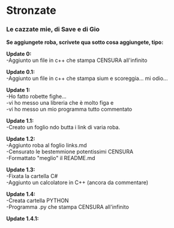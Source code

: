 # Stronzate  

### Le cazzate mie, di Save e di Gio  

**Se aggiungete roba, scrivete qua sotto cosa aggiungete, tipo:**  

**Update 0:**  
-Aggiunto un file in c++ che stampa CENSURA all'infinito  

**Update 0.1:**  
-Aggiunto un file in c++ che stampa sium e scoreggia... mi odio...  

**Update 1:**  
-Ho fatto robette fighe...  
-vi ho messo una libreria che è molto figa e  
-vi ho messo un mio programma tutto commentato  

**Update 1.1:**  
-Creato un foglio ndo butta i link di varia roba.  

**Update 1.2:**  
-Aggiunto roba al foglio links.md  
-Censurato le bestemmione potentissimi CENSURA  
-Formattato "meglio" il README.md  

**Update 1.3:**  
-Fixata la cartella C#  
-Aggiunto un calcolatore in C++ (ancora da commentare)  

**Update 1.4:**  
-Creata cartella PYTHON   
-Programma .py che stampa CENSURA all'infinito 

**Update 1.4.1:**

